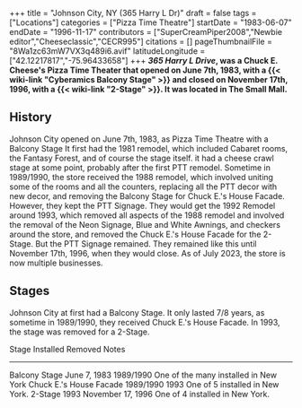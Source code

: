 +++
title = "Johnson City, NY (365 Harry L Dr)"
draft = false
tags = ["Locations"]
categories = ["Pizza Time Theatre"]
startDate = "1983-06-07"
endDate = "1996-11-17"
contributors = ["SuperCreamPiper2008","Newbie editor","Cheeseclassic","CECR995"]
citations = []
pageThumbnailFile = "8Wa1zc63mW7VX3q489i6.avif"
latitudeLongitude = ["42.12217817","-75.96433658"]
+++
***365 Harry L Drive*, was a Chuck E. Cheese's Pizza Time Theater that opened on June 7th, 1983, with a {{< wiki-link "Cyberamics Balcony Stage" >}} and closed on November 17th, 1996, with a {{< wiki-link "2-Stage" >}}. It was located in The Small Mall.**

## History

Johnson City opened on June 7th, 1983, as Pizza Time Theatre with a Balcony Stage It first had the 1981 remodel, which included Cabaret rooms, the Fantasy Forest, and of course the stage itself. it had a cheese crawl stage at some point, probably after the first PTT remodel. Sometime in 1989/1990, the store received the 1988 remodel, which involved uniting some of the rooms and all the counters, replacing all the PTT decor with new decor, and removing the Balcony Stage for Chuck E.'s House Facade. However, they kept the PTT Signage. They would get the 1992 Remodel around 1993, which removed all aspects of the 1988 remodel and involved the removal of the Neon Signage, Blue and White Awnings, and checkers around the store, and removed the Chuck E.'s House Facade for the 2-Stage. But the PTT Signage remained. They remained like this until November 17th, 1996, when they would close. As of July 2023, the store is now multiple businesses.

## Stages

Johnson City at first had a Balcony Stage. It only lasted 7/8 years, as sometime in 1989/1990, they received Chuck E.'s House Facade. In 1993, the stage was removed for a 2-Stage.

  Stage                      Installed      Removed             Notes
  -------------------------- -------------- ------------------- ---------------------------------------
  Balcony Stage              June 7, 1983   1989/1990           One of the many installed in New York
  Chuck E.'s House Facade   1989/1990      1993                One of 5 installed in New York.
  2-Stage                    1993           November 17, 1996   One of 4 installed in New York.
